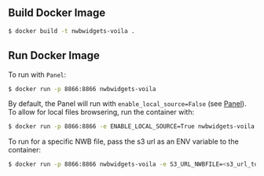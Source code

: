 ## Build Docker Image
```bash
$ docker build -t nwbwidgets-voila .
```

## Run Docker Image

To run with `Panel`:
```bash
$ docker run -p 8866:8866 nwbwidgets-voila
```

By default, the Panel will run with `enable_local_source=False` (see [Panel](https://nwb-widgets.readthedocs.io/en/latest/contents/quickstart.html#basic-usage-with-panel)). To allow for local files browsering, run the container with:
```bash
$ docker run -p 8866:8866 -e ENABLE_LOCAL_SOURCE=True nwbwidgets-voila 
```

To run for a specific NWB file, pass the s3 url as an ENV variable to the container:
```bash
$ docker run -p 8866:8866 nwbwidgets-voila -e S3_URL_NWBFILE=<s3_url_to_nwb_file>
```